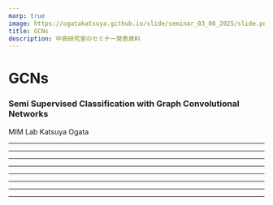 ```yaml
---
marp: true
image: https://ogatakatsuya.github.io/slide/seminar_03_06_2025/slide.png
title: GCNs
description: 中島研究室のセミナー発表資料
---
```

<!-- paginate: true -->

# GCNs

### Semi Supervised Classification with Graph Convolutional Networks

MIM Lab 
Katsuya Ogata

---

<!-- _header: Introduction -->

---

<!-- _header: Fast Approximate Convolutions on Graphs -->

---

<!-- _header: Semi-Supervised Node Classification -->

---

<!-- _header: Related Work -->

---

<!-- _header: Experiments -->

---

<!-- _header: Results -->

---

<!-- _header: Discussion -->

---

<!-- _header: Conclusion -->